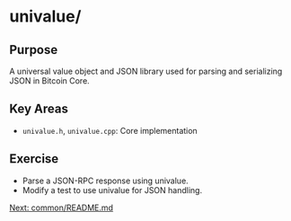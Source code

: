 # univalue/

## Purpose
A universal value object and JSON library used for parsing and serializing JSON in Bitcoin Core.

## Key Areas
- `univalue.h`, `univalue.cpp`: Core implementation

## Exercise
- Parse a JSON-RPC response using univalue.
- Modify a test to use univalue for JSON handling.

[Next: common/README.md](../common/README.md)
